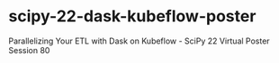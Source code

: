 # scipy-22-dask-kubeflow-poster
Parallelizing Your ETL with Dask on Kubeflow - SciPy 22 Virtual Poster Session 80
